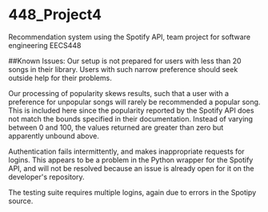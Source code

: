 # 448_Project4
Recommendation system using the Spotify API, team project for software engineering EECS448

##Known Issues:
Our setup is not prepared for users with less than 20 songs in their library.  Users with such narrow preference should seek outside help for their problems.

Our processing of popularity skews results, such that a user with a preference for unpopular songs will rarely be recommended a popular song.  This is included here since the popularity reported by the Spotify API does not match the bounds specified in their documentation.  Instead of varying between 0 and 100, the values returned are greater than zero but apparently unbound above.

Authentication fails intermittently, and makes inappropriate requests for logins.  This appears to be a problem in the Python wrapper for the Spotify API, and will not be resolved because an issue is already open for it on the developer's repository.

The testing suite requires multiple logins, again due to errors in the Spotipy source.
